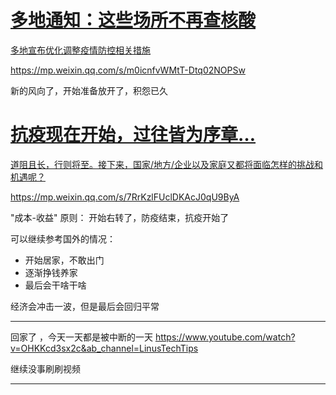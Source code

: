 

<div class="rich-link-card-container"><a class="rich-link-card" href="https://mp.weixin.qq.com/s/m0icnfvWMtT-Dtq02NOPSw" target="_blank">
	<div class="rich-link-image-container">
		<div class="rich-link-image" style="background-image: url('https://mmbiz.qpic.cn/mmbiz_jpg/75aM8OyvVZWp87EaXflU14ZIRfpXPCjEsaG9icPaML0HcYXs1SSwtuPZ5uCF3A91iavXCAEqxz99IfxicicM3Cr3bA/0?wx_fmt=jpeg')">
	</div>
	</div>
	<div class="rich-link-card-text">
		<h1 class="rich-link-card-title">多地通知：这些场所不再查核酸</h1>
		<p class="rich-link-card-description">
		多地宣布优化调整疫情防控相关措施
		</p>
		<p class="rich-link-href">
		https://mp.weixin.qq.com/s/m0icnfvWMtT-Dtq02NOPSw
		</p>
	</div>
</a></div>

新的风向了，开始准备放开了，积怨已久


<div class="rich-link-card-container"><a class="rich-link-card" href="https://mp.weixin.qq.com/s/7RrKzlFUclDKAcJ0qU9ByA" target="_blank">
	<div class="rich-link-image-container">
		<div class="rich-link-image" style="background-image: url('http://mmbiz.qpic.cn/sz_mmbiz_jpg/5SClPgVnRfKs2chiaOJFkibs43gUy52z1nNDCkz5FzuPZ13yI3icY3YyEQrkIoR7js9Bue6x7pHPUicrS4LVLMuozg/0?wx_fmt=jpeg')">
	</div>
	</div>
	<div class="rich-link-card-text">
		<h1 class="rich-link-card-title">抗疫现在开始，过往皆为序章…</h1>
		<p class="rich-link-card-description">
		道阻且长，行则将至。接下来，国家/地方/企业以及家庭又都将面临怎样的挑战和机遇呢？
		</p>
		<p class="rich-link-href">
		https://mp.weixin.qq.com/s/7RrKzlFUclDKAcJ0qU9ByA
		</p>
	</div>
</a></div>

"成本-收益" 原则： 开始右转了，防疫结束，抗疫开始了

可以继续参考国外的情况：
- 开始居家，不敢出门
- 逐渐挣钱养家
- 最后会干啥干啥

经济会冲击一波，但是最后会回归平常

---

回家了 ，今天一天都是被中断的一天
https://www.youtube.com/watch?v=OHKKcd3sx2c&ab_channel=LinusTechTips


继续没事刷刷视频

---

